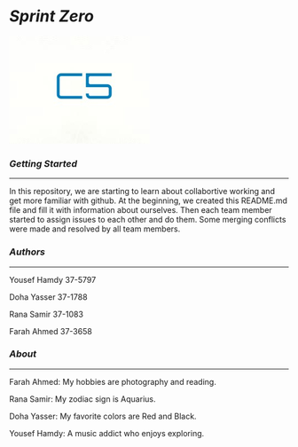 # *Sprint* *Zero*


![Screenshot](Screenshot.jpg)




### *Getting Started*
----------------------



In this repository, we are starting to learn about collabortive working and get more familiar with github.
At the beginning, we created this README.md file and fill it with information about ourselves.
Then each team member started to assign issues to each other and 
do them. Some merging conflicts were made and resolved by all team members.



### *Authors*
-------------



Yousef Hamdy 37-5797

Doha Yasser 37-1788

Rana Samir 37-1083

Farah Ahmed 37-3658





### *About*
------------


Farah Ahmed: My hobbies are photography and reading.

Rana Samir: My zodiac sign is Aquarius.

Doha Yasser: My favorite colors are Red and Black.

Yousef Hamdy: A music addict who enjoys exploring.





